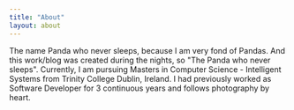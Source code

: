 ```yaml
---
title: "About"
layout: about
---
```


The name Panda who never sleeps, because I am very fond of Pandas. And this work/blog was created during the nights, so "The Panda who never sleeps". Currently, I am pursuing Masters in Computer Science - Intelligent Systems from Trinity College Dublin, Ireland. I had previously worked as Software Developer for 3 continuous years and follows photography by heart.